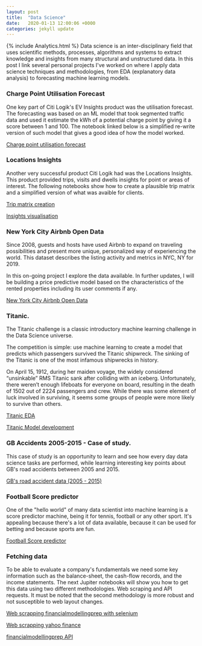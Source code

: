 ```yaml
---
layout: post
title:  "Data Science"
date:   2020-01-13 12:00:06 +0000
categories: jekyll update
---
```

{% include Analytics.html %}
Data science is an inter-disciplinary field that uses scientific methods, processes, algorithms and systems to extract knowledge and insights from many structural and unstructured data. In this post I link several personal projects I've worked on where I apply data science techniques and methodologies, from EDA (explanatory data analysis) to forecasting machine learning models.

### Charge Point Utilisation Forecast

One key part of Citi Logik's EV Insights product was the utilisation forecast. The forecasting was based on an ML model that took segmented traffic data and used it estimate the kWh of a potential charge point by giving it a score between 1 and 100. The notebook linked below is a simplified re-write version of such model that gives a good idea of how the model worked.

[Charge point utilisation forecast](/Files/Charge_point_utilisation_forecast.html)

### Locations Insights

Another very successful product Citi Logik had was the Locations Insights. This product provided trips, visits and dwells insights for point or areas of interest. The following notebooks show how to create a plausible trip matrix and
a simplified version of what was avaible for clients.

[Trip matrix creation](/Files/Trip_matrix_creation.html)

[Insights visualisation](/Files/Insights_Visualisation.html)

### New York City Airbnb Open Data

Since 2008, guests and hosts have used Airbnb to expand on traveling possibilities and present more unique, personalized way of experiencing the world. This dataset describes the listing activity and metrics in NYC, NY for 2019.

In this on-going project I explore the data available. In further updates, I will be building a price predictive model based on the characteristics of the rented properties including its user comments if any.

[New York City Airbnb Open Data](/Files/New_York_City_Airbnb_Open_Data.html)

### Titanic.

The Titanic challenge is a classic introductory machine learning challenge in the Data Science universe.

The competition is simple: use machine learning to create a model that predicts which passengers survived the Titanic shipwreck. The sinking of the Titanic is one of the most infamous shipwrecks in history.

On April 15, 1912, during her maiden voyage, the widely considered “unsinkable” RMS Titanic sank after colliding with an iceberg. Unfortunately, there weren’t enough lifeboats for everyone on board, resulting in the death of 1502 out of 2224 passengers and crew. While there was some element of luck involved in surviving, it seems some groups of people were more likely to survive than others.

[Titanic EDA](/Files/Titanic_EDA.html)

[Titanic Model development](/Files/Titanic_model_development.html)

### GB Accidents 2005-2015 - Case of study.

This case of study is an opportunity to learn and see how every day data science tasks are performed, while learning interesting key points about GB's road accidents between 2005 and 2015.

[GB's road accident data (2005 - 2015)](/Files/Case_of_study.html)

### Football Score predictor
One of the "hello world" of many data scientist into machine learning
is a score predictor machine, being it for tennis, football or any other sport.
It's appealing because there's a lot of data available, because it can
be used for betting and because sports are fun.

[Football Score predictor](/Files/Football_predictor_AI.html)

### Fetching data

To be able to evaluate a company's fundamentals we need some key information such as the balance-sheet, the cash-flow records, and the income statements. The next Jupiter notebooks will show you how to get this data using two different methodologies. Web scraping and API requests. It must be noted that the second methodology is more robust and not susceptible to web layout changes.

[Web scrapping financialmodellingprep with selenium](/Files/Data_scraping_with_selenium.html)

[Web scrapping yahoo finance](/Files/web_scrapping.html)

[financialmodellingprep API](/Files/financialmodellingprep.html)

